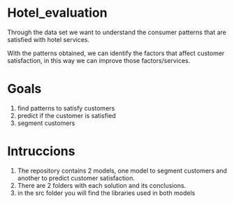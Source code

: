 # Hotel_evaluation
  Through the data set we want to understand the consumer patterns that are satisfied with hotel services.

  With the patterns obtained, we can identify the factors that affect customer satisfaction, in this way we can improve those factors/services.
  
 # Goals
 
 1. find patterns to satisfy customers
 2. predict if the customer is satisfied
 3. segment customers
 
 
# Intruccions

 1. The repository contains 2 models, one model to segment customers and another to predict customer satisfaction.
 2. There are 2 folders with each solution and its conclusions.
 3. in the src folder you will find the libraries used in both models
